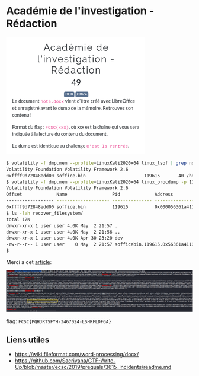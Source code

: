 # Académie de l'investigation - Rédaction

![enonce](images/enonce.png)

```bash
$ volatility -f dmp.mem --profile=LinuxKali2020x64 linux_lsof | grep note
Volatility Foundation Volatility Framework 2.6
0xffff9d72848edd00 soffice.bin                      119615       40 /home/Lesage/Documents/note.docx
$ volatility -f dmp.mem --profile=LinuxKali2020x64 linux_procdump -p 119615 -D recover_filesystem
Volatility Foundation Volatility Framework 2.6
Offset             Name                 Pid             Address            Output File
------------------ -------------------- --------------- ------------------ -----------
0xffff9d72848edd00 soffice.bin          119615          0x000056361a411000 recover_filesystem/sofficebin.119615.0x56361a411000
$ ls -lah recover_filesystem/
total 12K
drwxr-xr-x 1 user user 4.0K May  2 21:57 .
drwxr-xr-x 1 user user 4.0K May  2 21:56 ..
drwxr-xr-x 1 user user 4.0K Apr 30 23:20 dev
-rw-r--r-- 1 user user    0 May  2 21:57 sofficebin.119615.0x56361a411000
$ 
```

Merci a cet [article](https://wiki.fileformat.com/word-processing/docx/):

![flag](images/flag.png)


flag: `FCSC{PQHJRTSFYH-3467024-LSHRFLDFGA}`

## Liens utiles

- https://wiki.fileformat.com/word-processing/docx/
- https://github.com/Sacriyana/CTF-Write-Up/blob/master/ecsc/2019/prequals/3615_incidents/readme.md